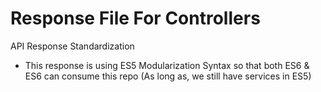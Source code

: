 # Response File For Controllers

API Response Standardization
- This response is using ES5 Modularization Syntax so that both ES6 & ES6 can consume this repo (As long as, we still have services in ES5)
